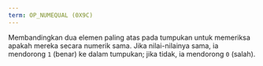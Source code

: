 ```yaml
---
term: OP_NUMEQUAL (0X9C)
---
```


Membandingkan dua elemen paling atas pada tumpukan untuk memeriksa apakah mereka secara numerik sama. Jika nilai-nilainya sama, ia mendorong `1` (benar) ke dalam tumpukan; jika tidak, ia mendorong `0` (salah).